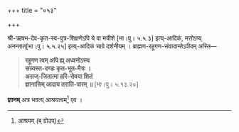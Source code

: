 +++
title = "०५३"

+++

श्री-ऋषभ-देव-कृत-स्व-पुत्र-शिक्षणेऽपि ये वा मयीशे [भा।पु। ५.५.३] इत्य्-आदिकं, मत्तोऽप्य् अनन्तात्[भा।पु। ५.५.२५] इत्य्-आदिकं चाग्रे दर्शनीयम् । ब्राह्मण-रहूगण-संवादान्तेऽपीदम् अस्ति—


> **रहूगण त्वम् अपि ह्य् अध्वनोऽस्य**  
> **सन्न्यस्त-दण्डः कृत-भूत-मैत्रः ।**  
> **असज्-जितात्मा हरि-सेवया शितं**  
> **ज्ञानासिम् आदाय तराति-पारम् ॥** [भा।पु। ५.१३.२०]

**ज्ञानम्** अत्र भवत्य् आश्रयत्वम्[^५०] एव । 

[^५०]:
    आश्रयम् (ब् ग्रोउप्)

